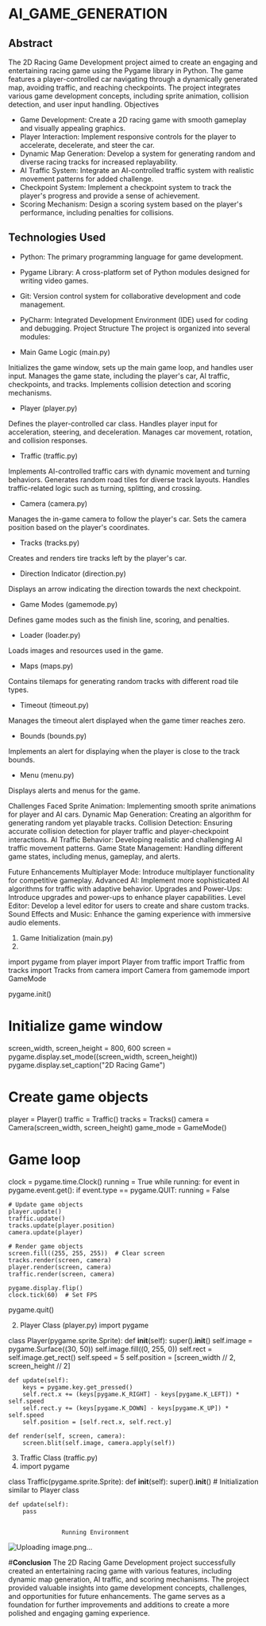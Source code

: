 # AI_GAME_GENERATION

## Abstract
The 2D Racing Game Development project aimed to create an engaging and entertaining racing game using the Pygame library in Python. The game features a player-controlled car navigating through a dynamically generated map, avoiding traffic, and reaching checkpoints. The project integrates various game development concepts, including sprite animation, collision detection, and user input handling.
Objectives
* Game Development: Create a 2D racing game with smooth gameplay and visually appealing graphics.
* Player Interaction: Implement responsive controls for the player to accelerate, decelerate, and steer the car.
* Dynamic Map Generation: Develop a system for generating random and diverse racing tracks for increased replayability.
* AI Traffic System: Integrate an AI-controlled traffic system with realistic movement patterns for added challenge.
* Checkpoint System: Implement a checkpoint system to track the player's progress and provide a sense of achievement.
* Scoring Mechanism: Design a scoring system based on the player's performance, including penalties for collisions.
 
## Technologies Used
* Python: The primary programming language for game development.
* Pygame Library: A cross-platform set of Python modules designed for writing video games.
* Git: Version control system for collaborative development and code management.
* PyCharm: Integrated Development Environment (IDE) used for coding and debugging.
Project Structure
The project is organized into several modules:

* 	Main Game Logic (main.py)

Initializes the game window, sets up the main game loop, and handles user input.
Manages the game state, including the player's car, AI traffic, checkpoints, and tracks.
Implements collision detection and scoring mechanisms.
*	Player (player.py)
 
Defines the player-controlled car class.
Handles player input for acceleration, steering, and deceleration.
Manages car movement, rotation, and collision responses.
*	Traffic (traffic.py)

Implements AI-controlled traffic cars with dynamic movement and turning behaviors.
Generates random road tiles for diverse track layouts.
Handles traffic-related logic such as turning, splitting, and crossing.
*	Camera (camera.py)

Manages the in-game camera to follow the player's car.
Sets the camera position based on the player's coordinates.
*	Tracks (tracks.py)

Creates and renders tire tracks left by the player's car.
*	Direction Indicator (direction.py)

Displays an arrow indicating the direction towards the next checkpoint.
*	Game Modes (gamemode.py)

Defines game modes such as the finish line, scoring, and penalties.
*	Loader (loader.py)

Loads images and resources used in the game.
*	Maps (maps.py)

Contains tilemaps for generating random tracks with different road tile types.
*	Timeout (timeout.py)

Manages the timeout alert displayed when the game timer reaches zero.
*	Bounds (bounds.py)

Implements an alert for displaying when the player is close to the track bounds.
*	Menu (menu.py)

Displays alerts and menus for the game.


Challenges Faced
Sprite Animation: Implementing smooth sprite animations for player and AI cars.
Dynamic Map Generation: Creating an algorithm for generating random yet playable tracks.
Collision Detection: Ensuring accurate collision detection for player traffic and player-checkpoint interactions.
AI Traffic Behavior: Developing realistic and challenging AI traffic movement patterns.
Game State Management: Handling different game states, including menus, gameplay, and alerts.

Future Enhancements
Multiplayer Mode: Introduce multiplayer functionality for competitive gameplay.
Advanced AI: Implement more sophisticated AI algorithms for traffic with adaptive behavior.
Upgrades and Power-Ups: Introduce upgrades and power-ups to enhance player capabilities.
Level Editor: Develop a level editor for users to create and share custom tracks.
Sound Effects and Music: Enhance the gaming experience with immersive audio elements.

1.	Game Initialization (main.py)
2.	
import pygame
from player import Player
from traffic import Traffic
from tracks import Tracks
from camera import Camera
from gamemode import GameMode

pygame.init()

# Initialize game window
screen_width, screen_height = 800, 600
screen = pygame.display.set_mode((screen_width, screen_height))
pygame.display.set_caption("2D Racing Game")

# Create game objects
player = Player()
traffic = Traffic()
tracks = Tracks()
camera = Camera(screen_width, screen_height)
game_mode = GameMode()

# Game loop
clock = pygame.time.Clock()
running = True
while running:
    for event in pygame.event.get():
        if event.type == pygame.QUIT:
            running = False

    # Update game objects
    player.update()
    traffic.update()
    tracks.update(player.position)
    camera.update(player)

    # Render game objects
    screen.fill((255, 255, 255))  # Clear screen
    tracks.render(screen, camera)
    player.render(screen, camera)
    traffic.render(screen, camera)

    pygame.display.flip()
    clock.tick(60)  # Set FPS

pygame.quit()

2. Player Class (player.py)
import pygame

class Player(pygame.sprite.Sprite):
    def __init__(self):
        super().__init__()
        self.image = pygame.Surface((30, 50))
        self.image.fill((0, 255, 0))
        self.rect = self.image.get_rect()
        self.speed = 5
        self.position = [screen_width // 2, screen_height // 2]

    def update(self):
        keys = pygame.key.get_pressed()
        self.rect.x += (keys[pygame.K_RIGHT] - keys[pygame.K_LEFT]) * self.speed
        self.rect.y += (keys[pygame.K_DOWN] - keys[pygame.K_UP]) * self.speed
        self.position = [self.rect.x, self.rect.y]

    def render(self, screen, camera):
        screen.blit(self.image, camera.apply(self))

3.	Traffic Class (traffic.py)
4.	import pygame

class Traffic(pygame.sprite.Sprite):
    def __init__(self):
        super().__init__()
        # Initialization similar to Player class

    def update(self):
        pass


                   Running Environment
 ![Uploading image.png…]()



#**Conclusion**
The 2D Racing Game Development project successfully created an entertaining racing game with various features, including dynamic map generation, AI traffic, and scoring mechanisms. The project provided valuable insights into game development concepts, challenges, and opportunities for future enhancements. The game serves as a foundation for further improvements and additions to create a more polished and engaging gaming experience.
